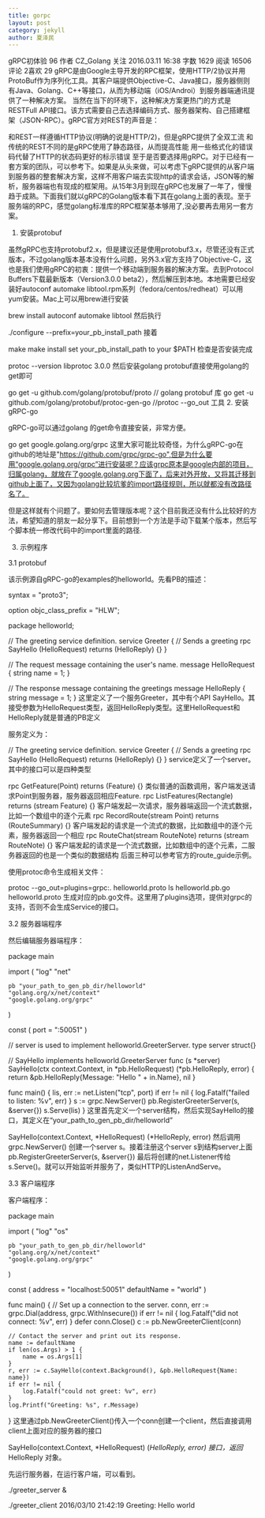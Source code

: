 ```yaml
---
title: gorpc
layout: post
category: jekyll
author: 夏泽民
---
```

<!-- more -->
gRPC初体验
96  作者 CZ_Golang 关注
2016.03.11 16:38 字数 1629 阅读 16506评论 2喜欢 29
gRPC是由Google主导开发的RPC框架，使用HTTP/2协议并用ProtoBuf作为序列化工具。其客户端提供Objective-C、Java接口，服务器侧则有Java、Golang、C++等接口，从而为移动端（iOS/Androi）到服务器端通讯提供了一种解决方案。 当然在当下的环境下，这种解决方案更热门的方式是RESTFull API接口。该方式需要自己去选择编码方式、服务器架构、自己搭建框架（JSON-RPC）。gRPC官方对REST的声音是：

和REST一样遵循HTTP协议(明确的说是HTTP/2)，但是gRPC提供了全双工流
和传统的REST不同的是gRPC使用了静态路径，从而提高性能
用一些格式化的错误码代替了HTTP的状态码更好的标示错误
至于是否要选择用gRPC。对于已经有一套方案的团队，可以参考下。如果是从头来做，可以考虑下gRPC提供的从客户端到服务器的整套解决方案，这样不用客户端去实现http的请求会话，JSON等的解析，服务器端也有现成的框架用。从15年3月到现在gRPC也发展了一年了，慢慢趋于成熟。下面我们就以gRPC的Golang版本看下其在golang上面的表现。至于服务端的RPC，感觉golang标准库的RPC框架基本够用了,没必要再去用另一套方案。

1. 安装protobuf

虽然gRPC也支持protobuf2.x，但是建议还是使用protobuf3.x，尽管还没有正式版本，不过golang版本基本没有什么问题，另外3.x官方支持了Objective-C，这也是我们使用gRPC的初衷：提供一个移动端到服务器的解决方案。去到Protocol Buffers下载最新版本（Version3.0.0 beta2），然后解压到本地。本地需要已经安装好autoconf automake libtool.rpm系列（fedora/centos/redheat）可以用yum安装。Mac上可以用brew进行安装

brew install autoconf automake libtool
然后执行

./configure --prefix=your_pb_install_path
接着

make 
make install
set your_pb_install_path to your $PATH
检查是否安装完成

protoc --version
libprotoc 3.0.0
然后安装golang protobuf直接使用golang的get即可

go get -u github.com/golang/protobuf/proto // golang protobuf 库
go get -u github.com/golang/protobuf/protoc-gen-go //protoc --go_out 工具
2. 安装gRPC-go

gRPC-go可以通过golang 的get命令直接安装，非常方便。

go get google.golang.org/grpc
这里大家可能比较奇怪，为什么gRPC-go在github的地址是"https://github.com/grpc/grpc-go",但是为什么要用“google.golang.org/grpc”进行安装呢？应该grpc原本是google内部的项目，归属golang，就放在了google.golang.org下面了，后来对外开放，又将其迁移到github上面了，又因为golang比较坑爹的import路径规则，所以就都没有改路径名了。

但是这样就有个问题了。要如何去管理版本呢？这个目前我还没有什么比较好的方法，希望知道的朋友一起分享下。目前想到一个方法是手动下载某个版本，然后写个脚本统一修改代码中的import里面的路径.

3. 示例程序

3.1 protobuf

该示例源自gRPC-go的examples的helloworld。先看PB的描述：

syntax = "proto3";

option objc_class_prefix = "HLW";

package helloworld;

// The greeting service definition.
service Greeter {
  // Sends a greeting
  rpc SayHello (HelloRequest) returns (HelloReply) {}
}

// The request message containing the user's name.
message HelloRequest {
  string name = 1;
}

// The response message containing the greetings
message HelloReply {
  string message = 1;
}
这里定义了一个服务Greeter，其中有个API SayHello。其接受参数为HelloRequest类型，返回HelloReply类型。这里HelloRequest和HelloReply就是普通的PB定义

服务定义为：

// The greeting service definition.
service Greeter {
  // Sends a greeting
  rpc SayHello (HelloRequest) returns (HelloReply) {}
}
service定义了一个server。其中的接口可以是四种类型

rpc GetFeature(Point) returns (Feature) {}
类似普通的函数调用，客户端发送请求Point到服务器，服务器返回相应Feature.
rpc ListFeatures(Rectangle) returns (stream Feature) {}
客户端发起一次请求，服务器端返回一个流式数据，比如一个数组中的逐个元素
rpc RecordRoute(stream Point) returns (RouteSummary) {}
客户端发起的请求是一个流式的数据，比如数组中的逐个元素，服务器返回一个相应
rpc RouteChat(stream RouteNote) returns (stream RouteNote) {}
客户端发起的请求是一个流式数据，比如数组中的逐个元素，二服务器返回的也是一个类似的数据结构
后面三种可以参考官方的route_guide示例。

使用protoc命令生成相关文件：

protoc --go_out=plugins=grpc:. helloworld.proto
ls
helloworld.pb.go    helloworld.proto
生成对应的pb.go文件。这里用了plugins选项，提供对grpc的支持，否则不会生成Service的接口。

3.2 服务器端程序

然后编辑服务器端程序：

package main

import (
    "log"
    "net"

    pb "your_path_to_gen_pb_dir/helloworld"
    "golang.org/x/net/context"
    "google.golang.org/grpc"
)

const (
    port = ":50051"
)

// server is used to implement helloworld.GreeterServer.
type server struct{}

// SayHello implements helloworld.GreeterServer
func (s *server) SayHello(ctx context.Context, in *pb.HelloRequest) (*pb.HelloReply, error) {
    return &pb.HelloReply{Message: "Hello " + in.Name}, nil
}

func main() {
    lis, err := net.Listen("tcp", port)
    if err != nil {
        log.Fatalf("failed to listen: %v", err)
    }
    s := grpc.NewServer()
    pb.RegisterGreeterServer(s, &server{})
    s.Serve(lis)
}
这里首先定义一个server结构，然后实现SayHello的接口，其定义在“your_path_to_gen_pb_dir/helloworld”

SayHello(context.Context, *HelloRequest) (*HelloReply, error)
然后调用grpc.NewServer() 创建一个server s。接着注册这个server s到结构server上面 pb.RegisterGreeterServer(s, &server{}) 最后将创建的net.Listener传给s.Serve()。就可以开始监听并服务了，类似HTTP的ListenAndServe。

3.3 客户端程序

客户端程序：

package main

import (
    "log"
    "os"

    pb "your_path_to_gen_pb_dir/helloworld"
    "golang.org/x/net/context"
    "google.golang.org/grpc"
)

const (
    address     = "localhost:50051"
    defaultName = "world"
)

func main() {
    // Set up a connection to the server.
    conn, err := grpc.Dial(address, grpc.WithInsecure())
    if err != nil {
        log.Fatalf("did not connect: %v", err)
    }
    defer conn.Close()
    c := pb.NewGreeterClient(conn)

    // Contact the server and print out its response.
    name := defaultName
    if len(os.Args) > 1 {
        name = os.Args[1]
    }
    r, err := c.SayHello(context.Background(), &pb.HelloRequest{Name: name})
    if err != nil {
        log.Fatalf("could not greet: %v", err)
    }
    log.Printf("Greeting: %s", r.Message)
}
这里通过pb.NewGreeterClient()传入一个conn创建一个client，然后直接调用client上面对应的服务器的接口

SayHello(context.Context, *HelloRequest) (*HelloReply, error)
接口，返回*HelloReply 对象。

先运行服务器，在运行客户端，可以看到。

./greeter_server &

./greeter_client
2016/03/10 21:42:19 Greeting: Hello world
